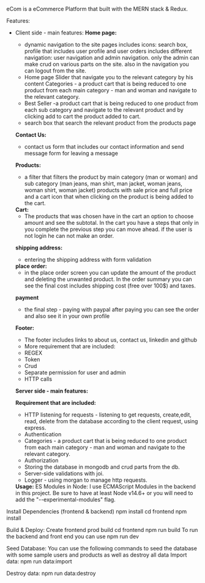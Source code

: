 eCom is a eCommerce Platform that built with the MERN stack & Redux.

Features:

- Client side - main features:
  <b>Home page:</b>
    <ul>
    <li>dynamic navigation to the site pages includes icons: search box, profile that includes user profile and user orders includes different navigation: user navigation and admin navigation. only the admin can make crud on various parts on the site. also in the navigation you can logout from the site.
    </li>
    <li>Home page Slider that navigate you to the relevant category by his content
    Categories - a product cart that is being reduced to one product from each main category - man and woman and navigate to the relevant category. </li>
    <li>Best Seller -a product cart that is being reduced to one product from each sub category and navigate to the relevant product and by clicking add to cart the product added to cart.</li>
    <li>search box that search the relevant product from the products page</li>
    </ul>
    
    <b>Contact Us:</b>
    <ul>
    <li>contact us form that includes our contact information and send message form for leaving a message </li>
    </ul>
    
    <b>Products:</b>
    <ul>
    <li>
    a filter that filters the product by main category (man or woman) and sub category (man jeans, man shirt, man jacket, woman jeans, woman shirt, woman jacket)
    products with sale price and full price and a cart icon that when clicking on the product is being added to the cart.</li>
    </ul>
    <b>Cart:</b>
    <ul>
    <li>The products that was chosen have in the cart an option to choose amount and see the subtotal. In the cart you have a steps that only in you complete the previous step you can move ahead. if the user is not login he can not make an order.</li>
    </ul>

  <b>shipping address:</b>
    <ul>
    <li>entering the shipping address with form validation </li>
    </ul>
    <b>place order:</b>
    <ul>
    <li>in the place order screen you can update the amount of the product and deleting the unwanted product. In the order summary you can see the final cost includes shipping cost (free over 100$) and taxes.</li>
    </ul>

  <b>payment</b>
    <ul>
    <li>the final step - paying with paypal after paying you can see the order and also see it in your own profile</li>
    </ul>

  <b>Footer:</b>
    <ul>
    <li>The footer includes links to about us, contact us, linkedin and github </li>
    
    <li>More requirement that are included:</li>
    <li>REGEX</li>
    <li>Token</li>
    <li>Crud</li>
    <li>Separate permission for user and admin</li>
    <li>HTTP calls</li>
    </ul>
    
    <b>Server side - main features:</b>
    
    <b>Requirement that are included:</b>
    <ul>
    <li>HTTP listening for requests - listening to get requests, create,edit, read, delete from the database according to the client request, using express.</li>
    <li>Authentication</li>
    <li>  Categories - a product cart that is being reduced to one product from each main category - man and woman and navigate to the relevant category.</li>
    <li>Authorization</li>
    <li>Storing the database in mongodb and crud parts from the db.</li>
    <li>Server-side validations with joi.</li>
    <li>Logger - using morgan to manage http requests.</li>
  </ul>
  <b>Usage:</b>
  ES Modules in Node: I use ECMAScript Modules in the backend in this project. Be sure to have at least Node v14.6+ or you will need to add the "--experimental-modules" flag.

Install Dependencies (frontend & backend)
npm install cd frontend npm install

Build & Deploy:
Create frontend prod build cd frontend npm run build
To run the backend and front end you can use npm run dev

Seed Database:
You can use the following commands to seed the database with some sample users and products as well as destroy all data Import data: npm run data:import

Destroy data: npm run data:destroy
